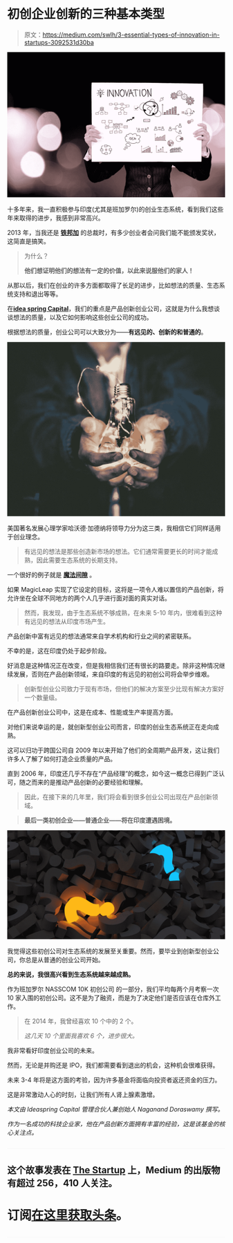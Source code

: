 # 初创企业创新的三种基本类型

> 原文：<https://medium.com/swlh/3-essential-types-of-innovation-in-startups-3092531d30ba>

![](img/ceb61eb6d0e4158e0cdcb4ce1b1b8370.png)

十多年来，我一直积极参与印度(尤其是班加罗尔)的创业生态系统，看到我们这些年来取得的进步，我感到非常高兴。

2013 年，当我还是 [**铁邦加**](http://bangalore.tie.org/) 的总裁时，有多少创业者会问我们能不能颁发奖状，这简直是搞笑。

> 为什么？
> 
> **他们想证明他们的想法有一定的价值，以此来说服他们的家人！**

从那以后，我们在创业的许多方面都取得了长足的进步，比如想法的质量、生态系统支持和退出等等。

在[**idea spring Capital**](http://ideaspringcapital.com/)，我们的重点是产品创新创业公司，这就是为什么我想谈谈想法的质量，以及它如何影响这些创业公司的成功。

根据想法的质量，创业公司可以大致分为——**有远见的、创新的和普通的**。

![](img/c631858e38b02291328c2b1c94fb48f9.png)

美国著名发展心理学家哈沃德·加德纳将领导力分为这三类，我相信它们同样适用于创业理念。

> 有远见的想法是那些创造新市场的想法。它们通常需要更长的时间才能成熟，因此需要生态系统的长期支持。

一个很好的例子就是 [**魔法间隙**](https://www.magicleap.com/) 。

如果 MagicLeap 实现了它设定的目标，这将是一项令人难以置信的产品创新，将允许坐在全球不同地方的两个人几乎进行面对面的真实对话。

> 然而，我发现，由于生态系统不够成熟，在未来 5-10 年内，很难看到这种有远见的想法从印度市场产生。

产品创新中富有远见的想法通常来自学术机构和行业之间的紧密联系。

不幸的是，这在印度仍处于起步阶段。

好消息是这种情况正在改变，但是我相信我们还有很长的路要走。除非这种情况继续发展，否则在产品创新领域，来自印度的有远见的初创公司将会举步维艰。

> 创新型创业公司致力于现有市场，但他们的解决方案至少比现有解决方案好一个数量级。

在产品创新创业公司中，这是在成本、性能或生产率提高方面。

对他们来说幸运的是，就创新型创业公司而言，印度的创业生态系统正在走向成熟。

这可以归功于跨国公司自 2009 年以来开始了他们的全周期产品开发，这让我们许多人了解了如何打造企业质量的产品。

直到 2006 年，印度还几乎不存在“产品经理”的概念，如今这一概念已得到广泛认可，随之而来的是推动产品创新的必要经验和理解。

> 因此，在接下来的几年里，我们将会看到很多创业公司出现在产品创新领域。

> **最后一类初创企业——普通企业——将在印度遭遇困境。**

![](img/26a4592d1d6b31d5b797f7a76184637e.png)

我觉得这些初创公司对生态系统的发展至关重要。然而，要毕业到创新型创业公司，你总是从普通的创业公司开始。

**总的来说，我很高兴看到生态系统越来越成熟。**

作为班加罗尔 NASSCOM 10K 初创公司 的一部分，我们平均每两个月考察一次 10 家入围的初创公司。这不是为了融资，而是为了决定他们是否应该在仓库外工作。

> 在 2014 年，我曾经喜欢 10 个中的 2 个。
> 
> *这几天 10 个里面我喜欢 6 个，进步很大。*

我非常看好印度创业公司的未来。

然而，无论是并购还是 IPO，我们都需要看到退出的机会，这种机会很难获得。

未来 3-4 年将是这方面的考验，因为许多基金将面临向投资者返还资金的压力。

这是非常激动人心的时刻，让我们所有人肾上腺素激增。

*本文由 Ideaspring Capital 管理合伙人兼创始人 Naganand Doraswamy 撰写。*

*作为一名成功的科技企业家，他在产品创新方面拥有丰富的经验，这是该基金的核心关注点。*

![](img/70cd62e4bfba19568e87ab10ede853cf.png)

## 这个故事发表在 [The Startup](https://medium.com/swlh) 上，Medium 的出版物有超过 256，410 人关注。

# 订阅[在这里获取头条](http://growthsupply.com/the-startup-newsletter/)。

![](img/70cd62e4bfba19568e87ab10ede853cf.png)